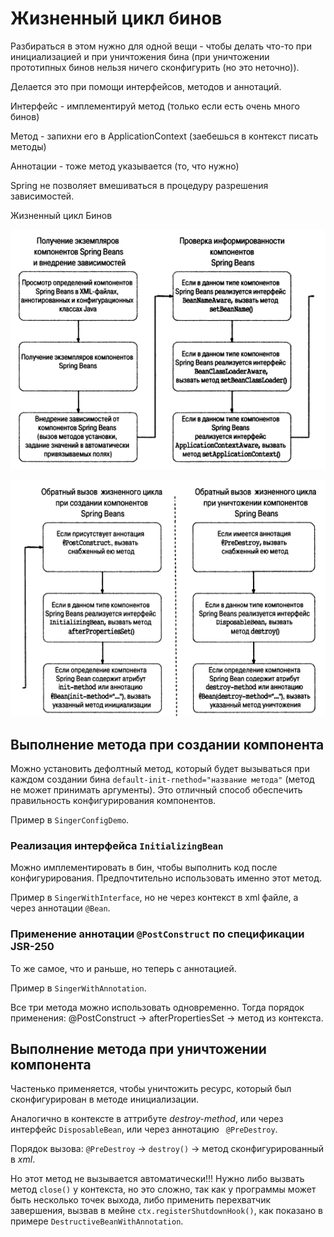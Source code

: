 # Жизненный цикл бинов

Разбираться в этом нужно для одной вещи - чтобы делать что-то при инициализацией и при уничтожения бина (при уничтожении
прототипных бинов нельзя ничего сконфигурить (но это неточно)).

Делается это при помощи интерфейсов, методов и аннотаций.

Интерфейс - имплементируй метод (только если есть очень много бинов)

Метод - запихни его в ApplicationContext (заебешься в контекст писать методы)

Аннотации - тоже метод указывается (то, что нужно)

Spring не позволяет вмешиваться в процедуру разрешения зависимостей.

Жизненный цикл Бинов

![img.png](src/main/resources/img.png)

![img_1.png](src/main/resources/img_1.png)

## Выполнение метода при создании компонента

Можно установить дефолтный метод, который будет вызываться при каждом создании
бина `default-init-rnethod="название метода"` (метод не может принимать аргументы). Это отличный способ обеспечить
правильность конфигурирования компонентов.

Пример в `SingerConfigDemo`.

### Реализация интерфейса `InitializingBean`

Можно имплементировать в бин, чтобы выполнить код после конфигурирования. Предпочтительно использовать именно этот
метод.

Пример в `SingerWithInterface`, но не через контекст в xml файле, а через аннотации `@Bean`.

### Применение аннотации `@PostConstruct` по спецификации JSR-250

То же самое, что и раньше, но теперь с аннотацией.

Пример в `SingerWithAnnotation`.

Все три метода можно использовать одновременно. Тогда порядок применения: @PostConstruct -> afterPropertiesSet -> метод
из контекста.

## Выполнение метода при уничтожении компонента

Частенько применяется, чтобы уничтожить ресурс, который был сконфигурирован в методе инициализации.

Аналогично в контексте в аттрибуте _destroy-method_, или через интерфейс `DisposableBean`, или через аннотацию `
@PreDestroy`.

Порядок вызова: `@PreDestroy` -> `destroy()` -> метод сконфигурированный в _xml_.

Но этот метод не вызывается автоматически!!! Нужно либо вызвать метод `close()` у контекста, но это сложно, так как у
программы может быть несколько точек выхода, либо применить перехватчик завершения, вызвав в мейне
`ctx.registerShutdownHook()`, как показано в примере `DestructiveBeanWithAnnotation`.

